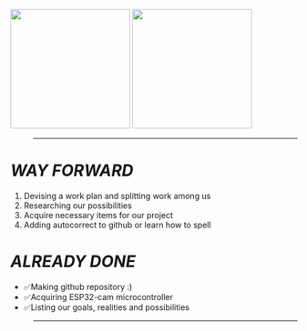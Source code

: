 <img src="https://avatars.githubusercontent.com/u/120472658?v=4" width="210" height="210"> <img src="https://avatars.githubusercontent.com/u/173007022?v=4" width="210" height="210">
> ------------------------------------------------------------------ 
# *WAY FORWARD*
<ol>
 <li> Devising a work plan and splitting work among us </li>
 <li> Researching our possibilities </li>
 <li> Acquire necessary items for our project </li>
 <li> Adding autocorrect to github or learn how to spell </li>
</ol>

 # *ALREADY DONE*
 - ✅Making github repository :)
 - ✅Acquiring ESP32-cam microcontroller
 - ✅Listing our goals, realities and possibilities
> ------------------------------------------------------------------
